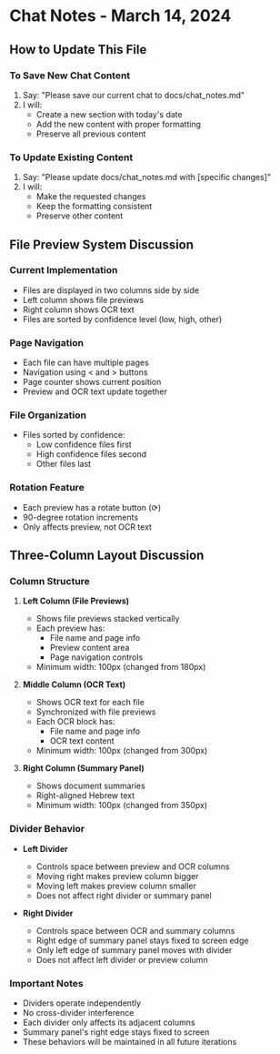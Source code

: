 # Chat Notes - March 14, 2024

## How to Update This File

### To Save New Chat Content
1. Say: "Please save our current chat to docs/chat_notes.md"
2. I will:
   - Create a new section with today's date
   - Add the new content with proper formatting
   - Preserve all previous content

### To Update Existing Content
1. Say: "Please update docs/chat_notes.md with [specific changes]"
2. I will:
   - Make the requested changes
   - Keep the formatting consistent
   - Preserve other content

## File Preview System Discussion

### Current Implementation
- Files are displayed in two columns side by side
- Left column shows file previews
- Right column shows OCR text
- Files are sorted by confidence level (low, high, other)

### Page Navigation
- Each file can have multiple pages
- Navigation using < and > buttons
- Page counter shows current position
- Preview and OCR text update together

### File Organization
- Files sorted by confidence:
  * Low confidence files first
  * High confidence files second
  * Other files last

### Rotation Feature
- Each preview has a rotate button (⟳)
- 90-degree rotation increments
- Only affects preview, not OCR text

## Three-Column Layout Discussion

### Column Structure
1. **Left Column (File Previews)**
   - Shows file previews stacked vertically
   - Each preview has:
     * File name and page info
     * Preview content area
     * Page navigation controls
   - Minimum width: 100px (changed from 180px)

2. **Middle Column (OCR Text)**
   - Shows OCR text for each file
   - Synchronized with file previews
   - Each OCR block has:
     * File name and page info
     * OCR text content
   - Minimum width: 100px (changed from 300px)

3. **Right Column (Summary Panel)**
   - Shows document summaries
   - Right-aligned Hebrew text
   - Minimum width: 100px (changed from 350px)

### Divider Behavior
- **Left Divider**
  * Controls space between preview and OCR columns
  * Moving right makes preview column bigger
  * Moving left makes preview column smaller
  * Does not affect right divider or summary panel

- **Right Divider**
  * Controls space between OCR and summary columns
  * Right edge of summary panel stays fixed to screen edge
  * Only left edge of summary panel moves with divider
  * Does not affect left divider or preview column

### Important Notes
- Dividers operate independently
- No cross-divider interference
- Each divider only affects its adjacent columns
- Summary panel's right edge stays fixed to screen
- These behaviors will be maintained in all future iterations 
